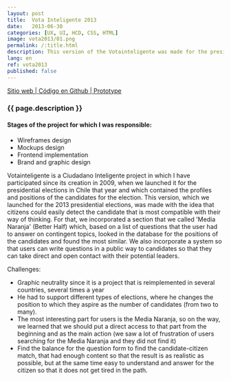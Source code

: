 ```yaml
---
layout: post
title:  Vota Inteligente 2013
date:   2013-06-30
categories: [UX, UI, HCD, CSS, HTML]
image: vota2013/01.png
permalink: /:title.html
description: This version of the Votainteligente was made for the presidential elections in Chile in 2013. Its objective is the active and informed participation of citizens in the elections.
lang: en
ref: vota2013
published: false
---
```


<p>
<a href="http://votainteligente.cl/" target="_blank"><i class="fa fa-external-link-square" aria-hidden="true"></i> Sitio web | </a>
<a href="https://github.com/ciudadanointeligente/votainteligente-portal-electoral" target="_blank"><i class="fa fa-github" aria-hidden="true"></i> Código en Github | </a>
<a href="https://marvelapp.com/j72287" target="_blank"><i class="fa fa-file-image-o" aria-hidden="true"></i> Prototype</a>
</p>

<h3>{{ page.description }}</h3>

<h4>Stages of the project for which I was responsible:</h4>
<ul class="linea list-unstyled">
<li>Wireframes design</li>
<li>Mockups design</li>
<li>Frontend implementation</li>
<li>Brand and graphic design</li>
</ul>

Votainteligente is a Ciudadano Inteligente project in which I have participated since its creation in 2009, when we launched it for the presidential elections in Chile that year and which contained the profiles and positions of the candidates for the election. This version, which we launched for the 2013 presidential elections, was made with the idea that citizens could easily detect the candidate that is most compatible with their way of thinking. For that, we incorporated a section that we called 'Media Naranja' (Better Half) which, based on a list of questions that the user had to answer on contingent topics, looked in the database for the positions of the candidates and found the most similar. We also incorporate a system so that users can write questions in a public way to candidates so that they can take direct and open contact with their potential leaders.

Challenges:

- Graphic neutrality since it is a project that is reimplemented in several countries, several times a year
- He had to support different types of elections, where he changes the position to which they aspire as the number of candidates (from two to many).
- The most interesting part for users is the Media Naranja, so on the way, we learned that we should put a direct access to that part from the beginning and as the main action (we saw a lot of frustration of users searching for the Media Naranja and they did not find it)
- Find the balance for the question form to find the candidate-citizen match, that had enough content so that the result is as realistic as possible, but at the same time easy to understand and answer for the citizen so that it does not get tired in the path.

<div class="main-slider">
  <div class="item"><img alt="" src="{{ site.baseurl }}img/portfolio/vota02.png" class="img-responsive"></div>
  <div class="item"><img alt="" src="{{ site.baseurl }}img/portfolio/vota2013/02.png" class="img-responsive"></div>
</div>
